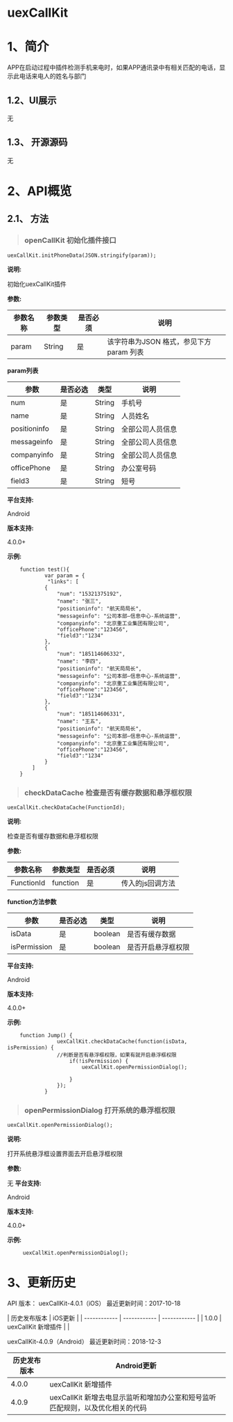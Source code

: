 # uexCallKit

# 1、简介
 APP在启动过程中插件检测手机来电时，如果APP通讯录中有相关匹配的电话，显示此电话来电人的姓名与部门

## 1.2、UI展示
无
## 1.3、 开源源码
无
# 2、API概览
## 2.1、 方法

> ### openCallKit 初始化插件接口

`uexCallKit.initPhoneData(JSON.stringify(param));`

**说明:**

初始化uexCallKit插件

**参数:**

| 参数名称 | 参数类型 | 是否必须 | 说明 |
| ------ | ----- | ----- | ------|
| param | String | 是| 该字符串为JSON 格式，参见下方param 列表|

**param列表**


|参数|是否必选|类型|说明|
| ----- | ------- | ------ | ------ |
|num|是|String|手机号|
|name|是|String|人员姓名|
|positioninfo|是|String|全部公司人员信息|(IOS此参数无效)
|messageinfo|是|String|全部公司人员信息|
|companyinfo|是|String|全部公司人员信息|(IOS此参数无效)
|officePhone|是|String|办公室号码|(IOS此参数无效)
|field3|是|String|短号|(IOS此参数无效)

**平台支持:**

Android

**版本支持:**

4.0.0+

**示例:**

```
	function test(){
	        var param = {
	         "links": [
	        {
                "num": "15321375192",
                "name": "张三",
                "positioninfo": "航天局局长",
                "messageinfo": "公司本部—信息中心-系统运营",
                "companyinfo": "北京重工业集团有限公司",
				"officePhone":"123456",
				"field3":"1234"
	        },
	        {
                "num": "185114606332",
                "name": "李四",
                "positioninfo": "航天局局长",
                "messageinfo": "公司本部—信息中心-系统运营",
                "companyinfo": "北京重工业集团有限公司",
				"officePhone":"123456",
				"field3":"1234"
	        },
	        {
                "num": "185114606331",
                "name": "王五",
                "positioninfo": "航天局局长",
                "messageinfo": "公司本部—信息中心-系统运营",
                "companyinfo": "北京重工业集团有限公司",
				"officePhone":"123456",
				"field3":"1234"
	        }
	    ]
	}

```




> ### checkDataCache 检查是否有缓存数据和悬浮框权限

`uexCallKit.checkDataCache(FunctionId);`

**说明:**

检查是否有缓存数据和悬浮框权限

**参数:**

| 参数名称 | 参数类型 | 是否必须 | 说明 |
| ------ | ----- | ----- | ------|
| FunctionId | function  | 是| 传入的js回调方法|

**function方法参数**


|参数|是否必选|类型|说明|
| ----- | ------- | ------ | ------ |
|isData|是|boolean|是否有缓存数据|
|isPermission|是|boolean|是否开启悬浮框权限|

**平台支持:**

Android


**版本支持:**

4.0.0+

**示例:**

```
	function Jump() {
				uexCallKit.checkDataCache(function(isData, isPermission) {
				//判断是否有悬浮框权限，如果有就开启悬浮框权限
					if(!isPermission) {
						uexCallKit.openPermissionDialog();

					}
				});
			}

```

> ### openPermissionDialog 打开系统的悬浮框权限

`uexCallKit.openPermissionDialog();`

**说明:**

打开系统悬浮框设置界面去开启悬浮框权限

**参数:**

无
**平台支持:**

Android

**版本支持:**

4.0.0+

**示例:**

```
	 uexCallKit.openPermissionDialog();

```


# 3、更新历史

API 版本：
uexCallKit-4.0.1（iOS）
 最近更新时间：2017-10-18



|  历史发布版本 | iOS更新  |
| ------------ | ------------ | ------------ |
| 1.0.0 | uexCallKit 新增插件 | |

uexCallKit-4.0.9（Android）
 最近更新时间：2018-12-3

|  历史发布版本 | Android更新  |
| ------------ | ------------ |
| 4.0.0 | uexCallKit 新增插件 |
| 4.0.9 | uexCallKit 新增去电显示监听和增加办公室和短号监听匹配规则，以及优化相关的代码 |
